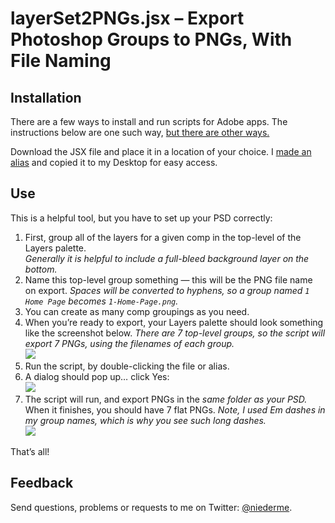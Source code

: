 # layerSet2PNGs.jsx – Export Photoshop Groups to PNGs, With File Naming

## Installation

There are a few ways to install and run scripts for Adobe apps. The instructions below are one such way, [but there are other ways.](http://speedscraps.blogspot.com/2010/04/installing-scripts-photoshop.html)

Download the JSX file and place it in a location of your choice. I [made an alias](http://www.dummies.com/how-to/content/basics-of-aliases-in-os-x-mavericks.html) and copied it to my Desktop for easy access.

## Use

This is a helpful tool, but you have to set up your PSD correctly:

1. First, group all of the layers for a given comp in the top-level of the Layers palette.  
*Generally it is helpful to include a full-bleed background layer on the bottom.*  
2. Name this top-level group something — this will be the PNG file name on export. *Spaces will be converted to hyphens, so a group named `1 Home Page` becomes `1-Home-Page.png`.*  
3. You can create as many comp groupings as you need.  
4. When you’re ready to export, your Layers palette should look something like the screenshot below. *There are 7 top-level groups, so the script will export 7 PNGs, using the filenames of each group.*  
![](http://f.cl.ly/items/1q1a442X3b1c2W2N291S/Screen%20Shot%202014-12-11%20at%2011.30.03%20AM.png)  
8. Run the script, by double-clicking the file or alias.  
9. A dialog should pop up… click Yes:  
![](http://f.cl.ly/items/2Z0b013F0x0E243z2D03/Screen%20Shot%202014-12-11%20at%2011.58.30%20AM.png)  
10. The script will run, and export PNGs in the *same folder as your PSD.* When it finishes, you should have 7 flat PNGs. *Note, I used Em dashes in my group names, which is why you see such long dashes.*  
![](http://f.cl.ly/items/1a20133b1O2E0Y1w131k/Screen%20Shot%202014-12-11%20at%2012.13.07%20PM.png)  

That’s all!

## Feedback

Send questions, problems or requests to me on Twitter: [@niederme](https://twitter.com/niederme/).